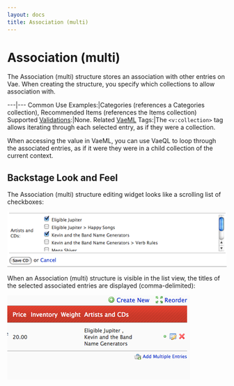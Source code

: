 ```yaml
---
layout: docs
title: Association (multi)
---
```


# Association (multi)

The Association (multi) structure stores an association with other
entries on Vae. When creating the structure, you specify which
collections to allow association with.

---|---
Common Use Examples:|Categories (references a Categories collection), Recommended Items (references the Items collection)
Supported [Validations](#validations):|None.
Related [VaeML](#vaeml) Tags:|The `<v:collection>` tag allows iterating through each selected entry, as if they were a collection.

When accessing the value in VaeML, you can use VaeQL to loop through the
associated entries, as if it were they were in a child collection of the
current context.

## Backstage Look and Feel

The Association (multi) structure editing widget looks like a scrolling
list of checkboxes:

![](/images/screenshots/content_management/association_structure_multi.png)

When an Association (multi) structure is visible in the list view, the
titles of the selected associated entries are displayed
(comma-delimited):

![](/images/screenshots/content_management/association_structure_multi_listview.png)
